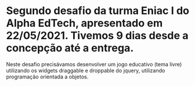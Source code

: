 # Segundo desafio da turma Eniac I do Alpha EdTech, apresentado em 22/05/2021. Tivemos 9 dias desde a concepção até a entrega.
Neste desafio precisávamos desenvolver um jogo educativo (tema livre) utilizando os widgets draggable e droppable do jquery, utilizando programação orientada a objetos.
